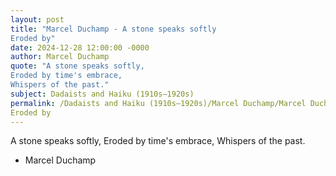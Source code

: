 ```yaml
---
layout: post
title: "Marcel Duchamp - A stone speaks softly 
Eroded by"
date: 2024-12-28 12:00:00 -0000
author: Marcel Duchamp
quote: "A stone speaks softly, 
Eroded by time's embrace, 
Whispers of the past."
subject: Dadaists and Haiku (1910s–1920s)
permalink: /Dadaists and Haiku (1910s–1920s)/Marcel Duchamp/Marcel Duchamp - A stone speaks softly 
Eroded by
---
```


A stone speaks softly, 
Eroded by time's embrace, 
Whispers of the past.

- Marcel Duchamp
